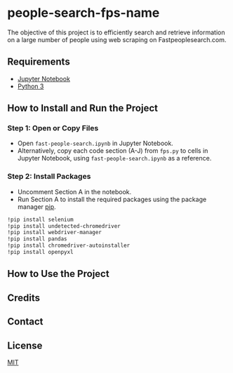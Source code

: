# people-search-fps-name
The objective of this project is to efficiently search and retrieve information on a large number of people using web scraping on Fastpeoplesearch.com.

## Requirements

- [Jupyter Notebook](https://jupyter.org/)
- [Python 3](https://www.python.org/)

## How to Install and Run the Project

### Step 1: Open or Copy Files

- Open `fast-people-search.ipynb` in Jupyter Notebook.
- Alternatively, copy each code section (A-J) from `fps.py` to cells in Jupyter Notebook, using `fast-people-search.ipynb` as a reference.

### Step 2: Install Packages

- Uncomment Section A in the notebook.
- Run Section A to install the required packages using the package manager [pip](https://pip.pypa.io/en/stable/).

```bash
!pip install selenium
!pip install undetected-chromedriver
!pip install webdriver-manager
!pip install pandas
!pip install chromedriver-autoinstaller
!pip install openpyxl
```
## How to Use the Project






## Credits



## Contact

## License

[MIT](https://choosealicense.com/licenses/mit/)
